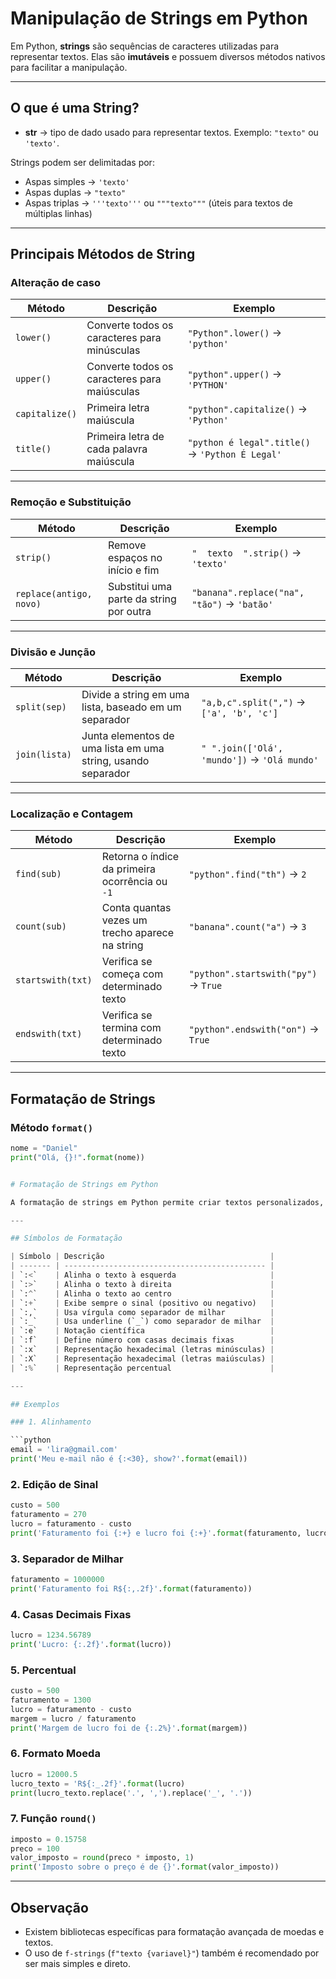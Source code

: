 # Manipulação de Strings em Python

Em Python, **strings** são sequências de caracteres utilizadas para representar textos. Elas são **imutáveis** e possuem diversos métodos nativos para facilitar a manipulação.

---

## O que é uma String?

- **str** → tipo de dado usado para representar textos. Exemplo: `"texto"` ou `'texto'`.

Strings podem ser delimitadas por:
- Aspas simples → `'texto'`
- Aspas duplas → `"texto"`
- Aspas triplas → `'''texto'''` ou `"""texto"""` (úteis para textos de múltiplas linhas)

---

## Principais Métodos de String

### Alteração de caso

| Método          | Descrição                             | Exemplo                         |
|-----------------|---------------------------------------|--------------------------------- |
| `lower()`       | Converte todos os caracteres para minúsculas | `"Python".lower()` → `'python'` |
| `upper()`       | Converte todos os caracteres para maiúsculas | `"python".upper()` → `'PYTHON'` |
| `capitalize()`  | Primeira letra maiúscula               | `"python".capitalize()` → `'Python'` |
| `title()`       | Primeira letra de cada palavra maiúscula | `"python é legal".title()` → `'Python É Legal'` |

---

### Remoção e Substituição

| Método                | Descrição                                    | Exemplo                                   |
|---------------------- |--------------------------------------------- |------------------------------------------ |
| `strip()`             | Remove espaços no início e fim               | `"  texto  ".strip()` → `'texto'`         |
| `replace(antigo, novo)` | Substitui uma parte da string por outra    | `"banana".replace("na", "tão")` → `'batão'` |

---

### Divisão e Junção

| Método        | Descrição                                  | Exemplo                                         |
|---------------|--------------------------------------------|------------------------------------------------ |
| `split(sep)`  | Divide a string em uma lista, baseado em um separador | `"a,b,c".split(",")` → `['a', 'b', 'c']` |
| `join(lista)` | Junta elementos de uma lista em uma string, usando separador | `" ".join(['Olá', 'mundo'])` → `'Olá mundo'` |

---

### Localização e Contagem

| Método           | Descrição                                          | Exemplo                           |
|------------------|--------------------------------------------------- |----------------------------------- |
| `find(sub)`      | Retorna o índice da primeira ocorrência ou `-1`   | `"python".find("th")` → `2`       |
| `count(sub)`     | Conta quantas vezes um trecho aparece na string   | `"banana".count("a")` → `3`       |
| `startswith(txt)`| Verifica se começa com determinado texto          | `"python".startswith("py")` → `True` |
| `endswith(txt)`  | Verifica se termina com determinado texto         | `"python".endswith("on")` → `True` |

---

## Formatação de Strings

### Método `format()`

```python
nome = "Daniel"
print("Olá, {}!".format(nome))


# Formatação de Strings em Python

A formatação de strings em Python permite criar textos personalizados, alinhados e com valores dinâmicos. A função `format()` é uma das mais utilizadas.

---

## Símbolos de Formatação

| Símbolo | Descrição                                     |
| ------- | --------------------------------------------- |
| `:<`    | Alinha o texto à esquerda                     |
| `:>`    | Alinha o texto à direita                      |
| `:^`    | Alinha o texto ao centro                      |
| `:+`    | Exibe sempre o sinal (positivo ou negativo)   |
| `:,`    | Usa vírgula como separador de milhar          |
| `:_`    | Usa underline (`_`) como separador de milhar  |
| `:e`    | Notação científica                            |
| `:f`    | Define número com casas decimais fixas        |
| `:x`    | Representação hexadecimal (letras minúsculas) |
| `:X`    | Representação hexadecimal (letras maiúsculas) |
| `:%`    | Representação percentual                      |

---

## Exemplos

### 1. Alinhamento

```python
email = 'lira@gmail.com'
print('Meu e-mail não é {:<30}, show?'.format(email))
```

### 2. Edição de Sinal

```python
custo = 500
faturamento = 270
lucro = faturamento - custo
print('Faturamento foi {:+} e lucro foi {:+}'.format(faturamento, lucro))
```

### 3. Separador de Milhar

```python
faturamento = 1000000
print('Faturamento foi R${:,.2f}'.format(faturamento))
```

### 4. Casas Decimais Fixas

```python
lucro = 1234.56789
print('Lucro: {:.2f}'.format(lucro))
```

### 5. Percentual

```python
custo = 500
faturamento = 1300
lucro = faturamento - custo
margem = lucro / faturamento
print('Margem de lucro foi de {:.2%}'.format(margem))
```

### 6. Formato Moeda

```python
lucro = 12000.5
lucro_texto = 'R${:_.2f}'.format(lucro)
print(lucro_texto.replace('.', ',').replace('_', '.'))
```

### 7. Função `round()`

```python
imposto = 0.15758
preco = 100
valor_imposto = round(preco * imposto, 1)
print('Imposto sobre o preço é de {}'.format(valor_imposto))
```

---

## Observação

* Existem bibliotecas específicas para formatação avançada de moedas e textos.
* O uso de `f-strings` (`f"texto {variavel}"`) também é recomendado por ser mais simples e direto.
